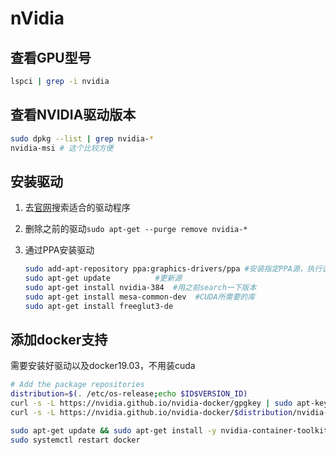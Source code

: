 # nVidia

## 查看GPU型号

```zsh
lspci | grep -i nvidia
```

## 查看NVIDIA驱动版本

```zsh
sudo dpkg --list | grep nvidia-*
nvidia-msi # 这个比较方便
```

## 安装驱动

1. 去[官网](http://www.geforce.cn/drivers)搜索适合的驱动程序

2. 删除之前的驱动`sudo apt-get --purge remove nvidia-*`

3. 通过PPA安装驱动

   ```zsh
   sudo add-apt-repository ppa:graphics-drivers/ppa #安装指定PPA源，执行该指令后会出现大段内容介绍，按[Enter]键执行即可
   sudo apt-get update          #更新源
   sudo apt-get install nvidia-384  #用之前search一下版本
   sudo apt-get install mesa-common-dev  #CUDA所需要的库
   sudo apt-get install freeglut3-de
   ```

## 添加docker支持

需要安装好驱动以及docker19.03，不用装cuda

```zsh
# Add the package repositories
distribution=$(. /etc/os-release;echo $ID$VERSION_ID)
curl -s -L https://nvidia.github.io/nvidia-docker/gpgkey | sudo apt-key add -
curl -s -L https://nvidia.github.io/nvidia-docker/$distribution/nvidia-docker.list | sudo tee /etc/apt/sources.list.d/nvidia-docker.list

sudo apt-get update && sudo apt-get install -y nvidia-container-toolkit
sudo systemctl restart docker
```

